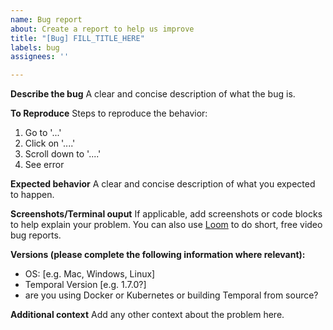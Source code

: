 ```yaml
---
name: Bug report
about: Create a report to help us improve
title: "[Bug] FILL_TITLE_HERE"
labels: bug
assignees: ''

---
```


**Describe the bug**
A clear and concise description of what the bug is.

**To Reproduce**
Steps to reproduce the behavior:
1. Go to '...'
2. Click on '....'
3. Scroll down to '....'
4. See error

**Expected behavior**
A clear and concise description of what you expected to happen.

**Screenshots/Terminal ouput**
If applicable, add screenshots or code blocks to help explain your problem. You can also use [Loom](http://loom.com/) to do short, free video bug reports.

**Versions (please complete the following information where relevant):**
 - OS: [e.g. Mac, Windows, Linux]
 - Temporal Version [e.g. 1.7.0?]
 - are you using Docker or Kubernetes or building Temporal from source?

**Additional context**
Add any other context about the problem here.
